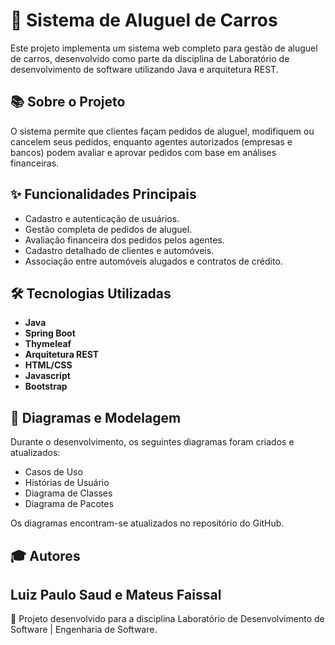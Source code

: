 
# 🚗 Sistema de Aluguel de Carros

Este projeto implementa um sistema web completo para gestão de aluguel de carros, desenvolvido como parte da disciplina de  Laboratório de desenvolvimento de software utilizando Java e arquitetura REST.

## 📚 Sobre o Projeto

O sistema permite que clientes façam pedidos de aluguel, modifiquem ou cancelem seus pedidos, enquanto agentes autorizados (empresas e bancos) podem avaliar e aprovar pedidos com base em análises financeiras.

## ✨ Funcionalidades Principais
- Cadastro e autenticação de usuários.
- Gestão completa de pedidos de aluguel.
- Avaliação financeira dos pedidos pelos agentes.
- Cadastro detalhado de clientes e automóveis.
- Associação entre automóveis alugados e contratos de crédito.

## 🛠️ Tecnologias Utilizadas
- **Java**
- **Spring Boot**
- **Thymeleaf**
- **Arquitetura REST**
- **HTML/CSS**
- **Javascript**
- **Bootstrap**

## 📐 Diagramas e Modelagem

Durante o desenvolvimento, os seguintes diagramas foram criados e atualizados:
- Casos de Uso
- Histórias de Usuário
- Diagrama de Classes
- Diagrama de Pacotes

Os diagramas encontram-se atualizados no repositório do GitHub.

## 🎓 Autores
Luiz Paulo Saud e Mateus Faissal
---

🎉 Projeto desenvolvido para a disciplina Laboratório de Desenvolvimento de Software | Engenharia de Software.
